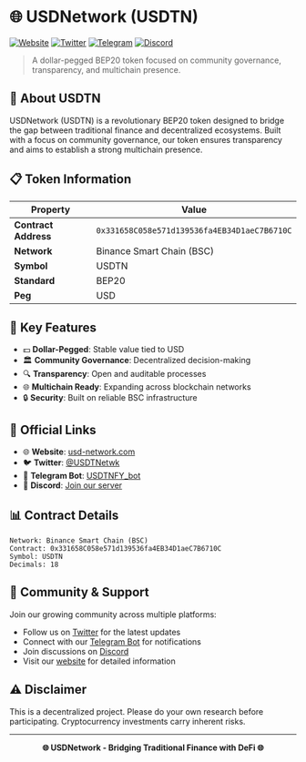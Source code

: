 # 🌐 USDNetwork (USDTN)

[![Website](https://img.shields.io/badge/Website-usd--network.com-blue?style=for-the-badge&logo=globe)](https://usd-network.com/)
[![Twitter](https://img.shields.io/badge/Twitter-@USDTNetwk-1DA1F2?style=for-the-badge&logo=twitter)](https://x.com/USDTNetwk)
[![Telegram](https://img.shields.io/badge/Telegram-Bot-2CA5E0?style=for-the-badge&logo=telegram)](https://t.me/USDTNFY_bot)
[![Discord](https://img.shields.io/badge/Discord-Join%20Server-7289DA?style=for-the-badge&logo=discord)](https://discord.com/invite/2VuQH86U)

> A dollar-pegged BEP20 token focused on community governance, transparency, and multichain presence.

## 🚀 About USDTN

USDNetwork (USDTN) is a revolutionary BEP20 token designed to bridge the gap between traditional finance and decentralized ecosystems. Built with a focus on community governance, our token ensures transparency and aims to establish a strong multichain presence.

## 📋 Token Information

| Property | Value |
|----------|--------|
| **Contract Address** | `0x331658C058e571d139536fa4EB34D1aeC7B6710C` |
| **Network** | Binance Smart Chain (BSC) |
| **Symbol** | USDTN |
| **Standard** | BEP20 |
| **Peg** | USD |

## 🌟 Key Features

- 💵 **Dollar-Pegged**: Stable value tied to USD
- 🏛️ **Community Governance**: Decentralized decision-making
- 🔍 **Transparency**: Open and auditable processes
- 🌐 **Multichain Ready**: Expanding across blockchain networks
- 🔒 **Security**: Built on reliable BSC infrastructure

## 🔗 Official Links

- 🌐 **Website**: [usd-network.com](https://usd-network.com/)
- 🐦 **Twitter**: [@USDTNetwk](https://x.com/USDTNetwk)
- 🤖 **Telegram Bot**: [USDTNFY_bot](https://t.me/USDTNFY_bot)
- 💬 **Discord**: [Join our server](https://discord.com/invite/2VuQH86U)

## 📊 Contract Details

```
Network: Binance Smart Chain (BSC)
Contract: 0x331658C058e571d139536fa4EB34D1aeC7B6710C
Symbol: USDTN
Decimals: 18
```

## 🤝 Community & Support

Join our growing community across multiple platforms:

- Follow us on [Twitter](https://x.com/USDTNetwk) for the latest updates
- Connect with our [Telegram Bot](https://t.me/USDTNFY_bot) for notifications
- Join discussions on [Discord](https://discord.com/invite/2VuQH86U)
- Visit our [website](https://usd-network.com/) for detailed information

## ⚠️ Disclaimer

This is a decentralized project. Please do your own research before participating. Cryptocurrency investments carry inherent risks.

---

<div align="center">
  <strong>🌐 USDNetwork - Bridging Traditional Finance with DeFi 🌐</strong>
</div>
